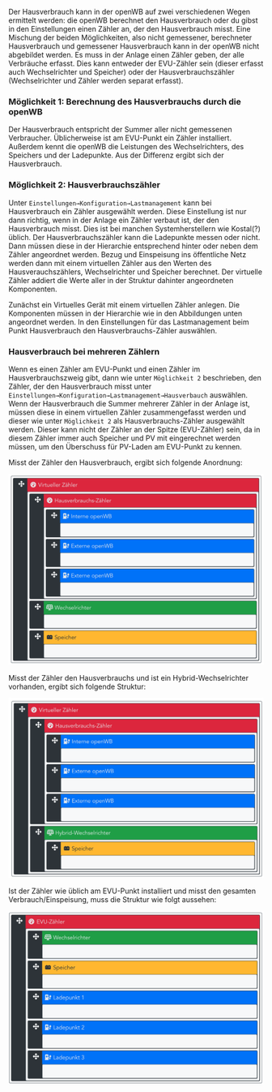 Der Hausverbrauch kann in der openWB auf zwei verschiedenen Wegen ermittelt werden: die openWB berechnet den Hausverbrauch oder du gibst in den Einstellungen einen Zähler an, der den Hausverbrauch misst.
Eine Mischung der beiden Möglichkeiten, also nicht gemessener, berechneter Hausverbrauch und gemessener Hausverbrauch kann in der openWB nicht abgebildet werden.
Es muss in der Anlage einen Zähler geben, der alle Verbräuche erfasst. Dies kann entweder der EVU-Zähler sein (dieser erfasst auch Wechselrichter und Speicher) oder der Hausverbrauchszähler (Wechselrichter und Zähler werden separat erfasst).

### Möglichkeit 1: Berechnung des Hausverbrauchs durch die openWB

Der Hausverbrauch entspricht der Summer aller nicht gemessenen Verbraucher. Üblicherweise ist am EVU-Punkt ein Zähler installiert. Außerdem kennt die openWB die Leistungen des Wechselrichters, des Speichers und der Ladepunkte. Aus der Differenz ergibt sich der Hausverbrauch.

### Möglichkeit 2: Hausverbrauchszähler

Unter `Einstellungen→Konfiguration→Lastmanagement` kann bei Hausverbrauch ein Zähler ausgewählt werden. Diese Einstellung ist nur dann richtig, wenn in der Anlage ein Zähler verbaut ist, der den Hausverbrauch misst. Dies ist bei manchen Systemherstellern wie Kostal(?) üblich. Der Hausverbrauchszähler kann die Ladepunkte messen oder nicht. Dann müssen diese in der Hierarchie entsprechend hinter oder neben dem Zähler angeordnet werden.
Bezug und Einspeisung ins öffentliche Netz werden dann mit einem virtuellen Zähler aus den Werten des Hausverauchszählers, Wechselrichter und Speicher berechnet. Der virtuelle Zähler addiert die Werte aller in der Struktur dahinter angeordneten Komponenten.

Zunächst ein Virtuelles Gerät mit einem virtuellen Zähler anlegen. Die Komponenten müssen in der Hierarchie wie in den Abbildungen unten angeordnet werden. In den Einstellungen für das Lastmanagement beim Punkt Hausverbrauch den Hausverbrauchs-Zähler auswählen.

### Hausverbrauch bei mehreren Zählern

Wenn es einen Zähler am EVU-Punkt und einen Zähler im Hausverbrauchszweig gibt, dann wie unter `Möglichkeit 2` beschrieben, den Zähler, der den Hausverbrauch misst unter `Einstellungen→Konfiguration→Lastmanagement→Hausverbauch` auswählen.
Wenn der Hausverbrauch die Summer mehrerer Zähler in der Anlage ist, müssen diese in einem virtuellen Zähler zusammengefasst werden und dieser wie unter `Möglichkeit 2` als Hausverbrauchs-Zähler ausgewählt werden. Dieser kann nicht der Zähler an der Spitze (EVU-Zähler) sein, da in diesem Zähler immer auch Speicher und PV mit eingerechnet werden müssen, um den Überschuss für PV-Laden am EVU-Punkt zu kennen.

Misst der Zähler den Hausverbrauch, ergibt sich folgende Anordnung:

![Hausverbrauchs-Zähler](Hausverbrauchs-Zaehler.png)

Misst der Zähler den Hausverbrauchs und ist ein Hybrid-Wechselrichter vorhanden, ergibt sich folgende Struktur:

![Hausverbrauchs-Zähler Hybrid](Hausverbrauchs-Zaehler_Hybrid.png)

Ist der Zähler wie üblich am EVU-Punkt installiert und misst den gesamten Verbrauch/Einspeisung, muss die Struktur wie folgt aussehen:

![Standard Zähler](standard.png)
